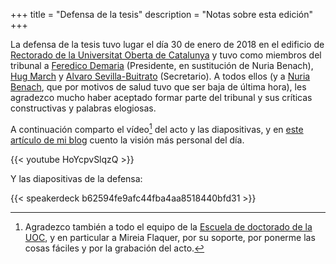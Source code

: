 +++
title = "Defensa de la tesis"
description = "Notas sobre esta edición"
+++

La defensa de la tesis tuvo lugar el día 30 de enero de 2018 en el edificio de [Rectorado de la Universitat Oberta de Catalunya](https://www.openstreetmap.org/relation/7935355) y tuvo como miembros del tribunal a [Feredico Demaria](https://www.researchgate.net/profile/Federico_Demaria) (Presidente, en sustitución de Nuria Benach), [Hug March](https://www.researchgate.net/profile/Hug_March) y [Alvaro Sevilla-Buitrato](https://multipliciudades.org/) (Secretario). A todos ellos (y a [Nuria Benach](http://www.ub.edu/lahas/index.php?id=82), que por motivos de salud tuvo que ser baja de última hora), les agradezco mucho haber aceptado formar parte del tribunal y sus críticas constructivas y palabras elogiosas.

A continuación comparto el vídeo[^1] del acto y las diapositivas, y en [este artículo de mi blog](http://www.carloscamara.es/blog/2018/02/05/soy-doctor/) cuento la visión más personal del día.

{{< youtube HoYcpvSlqzQ  >}}

Y las diapositivas de la defensa:

{{< speakerdeck b62594fe9afc44fba4aa8518440bfd31 >}}

[^1]: Agradezco también a todo el equipo de la [Escuela de doctorado de la UOC](http://www.uoc.edu/portal/es/escola-doctorat/index.html), y en particular a Mireia Flaquer, por su soporte, por ponerme las cosas fáciles y por la grabación del acto.
